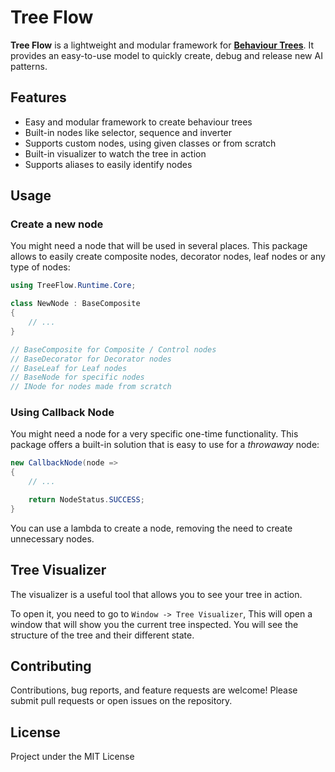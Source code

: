 # Tree Flow
**Tree Flow** is a lightweight and modular framework for **[Behaviour Trees](https://en.wikipedia.org/wiki/Behavior_tree_(artificial_intelligence,_robotics_and_control))**. It provides an easy-to-use model to quickly create, debug and release new AI patterns.

## Features
- Easy and modular framework to create behaviour trees
- Built-in nodes like selector, sequence and inverter
- Supports custom nodes, using given classes or from scratch
- Built-in visualizer to watch the tree in action
- Supports aliases to easily identify nodes

## Usage
### Create a new node
You might need a node that will be used in several places. This package allows to easily create composite nodes, decorator nodes, leaf nodes or any type of nodes:

```csharp
using TreeFlow.Runtime.Core;

class NewNode : BaseComposite
{
    // ...
}

// BaseComposite for Composite / Control nodes
// BaseDecorator for Decorator nodes
// BaseLeaf for Leaf nodes
// BaseNode for specific nodes
// INode for nodes made from scratch
```

### Using Callback Node
You might need a node for a very specific one-time functionality. This package offers a built-in solution that is easy to use for a *throwaway* node:

```csharp
new CallbackNode(node =>
{
    // ...

    return NodeStatus.SUCCESS;
}
```

You can use a lambda to create a node, removing the need to create unnecessary nodes.

## Tree Visualizer
The visualizer is a useful tool that allows you to see your tree in action.

To open it, you need to go to `Window -> Tree Visualizer`, This will open a window that will show you the current tree inspected. You will see the structure of the tree and their different state.

## Contributing
Contributions, bug reports, and feature requests are welcome! Please submit pull requests or open issues on the repository.

## License
Project under the MIT License
